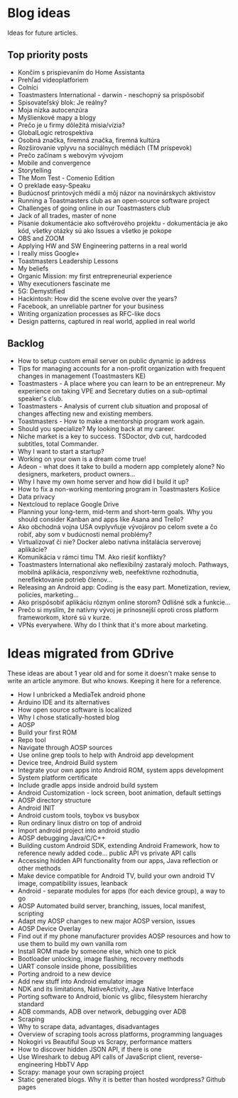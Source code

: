 # Blog ideas
Ideas for future articles.

## Top priority posts
- Končím s prispievaním do Home Assistanta
- Prehľad videoplatforiem
- Colníci
- Toastmasters International - darwin - neschopný sa prispôsobiť
- Spisovateľský blok: Je reálny?
- Moja nízka autocenzúra
- Myšlienkové mapy a blogy
- Prečo je u firmy dôležitá misia/vízia?
- GlobalLogic retrospektíva
- Osobná značka, firemná značka, firemná kultúra
- Rozširovanie vplyvu na sociálnych médiách (TM príspevok)
- Prečo začínam s webovým vývojom
- Mobile and convergence
- Storytelling
- The Mom Test - Comenio Edition
- O preklade easy-Speaku
- Budúcnosť printových médií a môj názor na novinárskych aktivistov
- Running a Toastmasters club as an open-source software project
- Challenges of going online in our Toastmasters club
- Jack of all trades, master of none
- Písanie dokumentácie ako softvérového projektu - dokumentácia je ako kód, všetky otázky sú ako Issues a všetko je pokope
- OBS and ZOOM
- Applying HW and SW Engineering patterns in a real world
- I really miss Google+
- Toastmasters Leadership Lessons
- My beliefs
- Organic Mission: my first entrepreneurial experience
- Why executioners fascinate me
- 5G: Demystified
- Hackintosh: How did the scene evolve over the years?
- Facebook, an unreliable partner for your business
- Writing organization processes as RFC-like docs
- Design patterns, captured in real world, applied in real world

## Backlog
- How to setup custom email server on public dynamic ip address
- Tips for managing accounts for a non-profit organization with frequent changes in management (Toastmasters KE)
- Toastmasters - A place where you can learn to be an entrepreneur. My experience on taking VPE and Secretary duties on a sub-optimal speaker's club.
- Toastmasters - Analysis of current club situation and proposal of changes affecting new and existing members.
- Toastmasters - How to make a mentorship program work again.
- Should you specialize? My looking back at my career.
- Niche market is a key to success. TSDoctor, dvb cut, hardcoded subtitles, total Commander.
- Why I want to start a startup?
- Working on your own is a dream come true!
- Adeon - what does it take to build a modern app completely alone? No designers, marketers, product owners...
- Why I have my own home server and how did I build it up?
- How to fix a non-working mentoring program in Toastmasters Košice
- Data privacy
- Nextcloud to replace Google Drive
- Planning your long-term, mid-term and short-term goals. Why you should consider Kanban and apps like Asana and Trello?
- Ako obchodná vojna USA ovplyvňuje vývojárov po celom svete a čo robiť, aby som v budúcnosti nemal problémy?
- Virtualizovať či nie? Docker alebo natívna inštalácia serverovej aplikácie?
- Komunikácia v rámci tímu TM. Ako riešiť konflikty?
- Toastmasters International ako neflexibilný zastaralý moloch. Pathways, mobilná aplikácia, responzívny web, neefektívne rozhodnutia, nereflektovanie potrieb členov...
- Releasing an Android app: Coding is the easy part. Monetization, review, policies, marketing...
- Ako prispôsobiť aplikáciu rôznym online storom? Odlišné sdk a funkcie...
- Prečo si myslím, že natívny vývoj je prínosnejší oproti cross platform frameworkom, ktoré sú v kurze.
- VPNs everywhere. Why do I think that it's more about marketing.


# Ideas migrated from GDrive
These ideas are about 1 year old and for some it doesn't make sense to write an article anymore. But who knows. Keeping it here for a reference.

- How I unbricked a MediaTek android phone
- Arduino IDE and its alternatives
- How open source software is localized
- Why I chose statically-hosted blog
- AOSP
- Build your first ROM
- Repo tool
- Navigate through AOSP sources
- Use online grep tools to help with Android app development
- Device tree, Android Build system
- Integrate your own apps into Android ROM, system apps development
- System platform certificate
- Include gradle apps inside android build system
- Android Customization - lock screen, boot animation, default settings
- AOSP directory structure
- Android INIT
- Android custom tools, toybox vs busybox
- Run ordinary linux distro on top of android
- Import android project into android studio
- AOSP debugging Java/C/C++
- Building custom Android SDK, extending Android Framework, how to reference newly added code… public API vs private API calls
- Accessing hidden API functionality from our apps, Java reflection or other methods
- Make device compatible for Android TV, build your own android TV image, compatibility issues, leanback
- Android - separate modules for apps (for each device group), a way to go
- AOSP Automated build server, branching, issues, local manifest, scripting
- Adapt my AOSP changes to new major AOSP version, issues
- AOSP Device Overlay
- Find out if my phone manufacturer provides AOSP resources and how to use them to build my own vanilla rom
- Install ROM made by someone else, which one to pick
- Bootloader unlocking, image flashing, recovery methods
- UART console inside phone, possibilities
- Porting android to a new device
- Add new stuff into Android emulator image
- NDK and its limitations, NativeActivity, Java Native Interface
- Porting software to Android, bionic vs glibc, filesystem hierarchy standard
- ADB commands, ADB over network, debugging over ADB
- Scraping
- Why to scrape data, advantages, disadvantages
- Overview of scraping tools across platforms, programming languages
- Nokogiri vs Beautiful Soup vs Scrapy, performance matters
- How to discover hidden JSON API, if there is one
- Use Wireshark to debug API calls of JavaScript client, reverse-engineering HbbTV App
- Scrapy: manage your own scraping project
- Static generated blogs. Why it is better than hosted wordpress? Github pages
